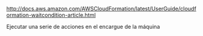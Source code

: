http://docs.aws.amazon.com/AWSCloudFormation/latest/UserGuide/cloudformation-waitcondition-article.html

Ejecutar una serie de acciones en el encargue de la máquina
